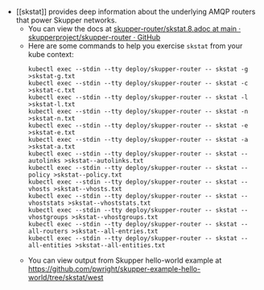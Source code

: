 - [[skstat]] provides deep information about the underlying AMQP routers that power Skupper networks.
	- You can view the docs at [skupper-router/skstat.8.adoc at main · skupperproject/skupper-router · GitHub](https://github.com/skupperproject/skupper-router/blob/main/docs/man/skstat.8.adoc)
	- Here are some commands to help you exercise `skstat` from your kube context:
	  ```
	  kubectl exec --stdin --tty deploy/skupper-router -- skstat -g >skstat-g.txt
	  kubectl exec --stdin --tty deploy/skupper-router -- skstat -c >skstat-c.txt
	  kubectl exec --stdin --tty deploy/skupper-router -- skstat -l >skstat-l.txt
	  kubectl exec --stdin --tty deploy/skupper-router -- skstat -n >skstat-n.txt
	  kubectl exec --stdin --tty deploy/skupper-router -- skstat -e >skstat-e.txt
	  kubectl exec --stdin --tty deploy/skupper-router -- skstat -a >skstat-a.txt
	  kubectl exec --stdin --tty deploy/skupper-router -- skstat --autolinks >skstat--autolinks.txt
	  kubectl exec --stdin --tty deploy/skupper-router -- skstat --policy >skstat--policy.txt
	  kubectl exec --stdin --tty deploy/skupper-router -- skstat --vhosts >skstat--vhosts.txt
	  kubectl exec --stdin --tty deploy/skupper-router -- skstat --vhoststats >skstat--vhoststats.txt
	  kubectl exec --stdin --tty deploy/skupper-router -- skstat --vhostgroups >skstat--vhostgroups.txt
	  kubectl exec --stdin --tty deploy/skupper-router -- skstat --all-routers >skstat--all-entries.txt
	  kubectl exec --stdin --tty deploy/skupper-router -- skstat --all-entities >skstat--all-entities.txt
	  ```
	- You can view output from Skupper hello-world example at https://github.com/pwright/skupper-example-hello-world/tree/skstat/west